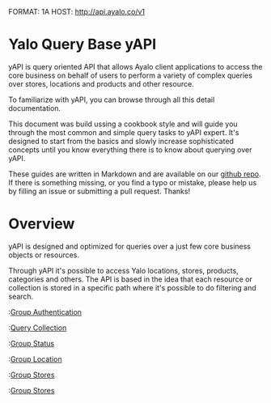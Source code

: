 FORMAT: 1A
HOST: http://api.ayalo.co/v1

# Yalo Query Base yAPI

yAPI is query oriented API that allows Ayalo client applications to access the core business on behalf of users to perform a variety of complex queries over stores, locations and products and other resource.

To familiarize with yAPI, you can browse through all this detail documentation.

This document was build ussing a cookbook style and will guide you through the most common and simple query tasks to yAPI expert.
It's designed to start from the basics and slowly increase sophisticated concepts until you know everything there is to know about querying over yAPI.

These guides are written in Markdown and are available on our [github repo](https://github.com/yalochat/doc-yapi). If there is something missing, or you find a typo or mistake, please help us by filling an issue or submitting a pull request. Thanks!

# Overview

yAPI is designed and optimized for queries over a just few core business objects or resources.

Through yAPI it's possible to access Yalo locations, stores, products, categories and others.
The API is based in the idea that each resource or collection is stored in a specific path where it's possible to do filtering and search.

:[Group Authentication](groups/oauth.md)

:[Query Collection](query_collection.md)

:[Group Status](groups/status.md)

:[Group Location](groups/location.md)

<!-- :[Group Companies](groups/companies.md) -->

:[Group Stores](groups/categories.md)

:[Group Stores](groups/stores.md)

<!-- :[Group Places](groups/places.md) -->

<!-- :[Group Products](groups/products.md) -->
